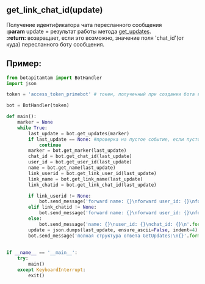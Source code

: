## get_link_chat_id(update)
Получение идентификатора чата пересланного сообщения  
**:param** update = результат работы метода [get_updates](get_updates.md).   
**:return:** возвращает, если это возможно, значение поля 'chat_id'(от куда) пересланного боту сообщения.

## Пример:
```python
from botapitamtam import BotHandler
import json

token = 'access_token_primebot' # токен, полученный при создании бота в @PrimeBot

bot = BotHandler(token)

def main():
    marker = None
    while True:
        last_update = bot.get_updates(marker)
        if last_update == None: #проверка на пустое событие, если пусто - возврат к началу цикла
            continue
        marker = bot.get_marker(last_update)
        chat_id = bot.get_chat_id(last_update)
        user_id = bot.get_user_id(last_update)
        name = bot.get_name(last_update)
        link_userid = bot.get_link_user_id(last_update)
        link_name = bot.get_link_name(last_update)
        link_chatid = bot.get_link_chat_id(last_update)

        if link_userid != None:
            bot.send_message('forward name: {}\nforward user_id: {}\nforward chat_id: {}\n'.format(link_name, link_userid, link_chatid), chat_id)
        elif link_chatid != None:
            bot.send_message('forward name: {}\nforward user_id: {}\nforward chat_id: {}\n'.format(link_name, link_userid, link_chatid), chat_id)
        else:    
            bot.send_message('name: {}\nuser_id: {}\nchat_id: {}\n'.format(name, user_id, chat_id), chat_id)
        update = json.dumps(last_update, ensure_ascii=False, indent=4)
        bot.send_message('полная структура ответа GetUpdates:\n{}'.format(str(update)), chat_id)
        
                
if __name__ == '__main__':
    try:
        main()
    except KeyboardInterrupt:
        exit()
```
